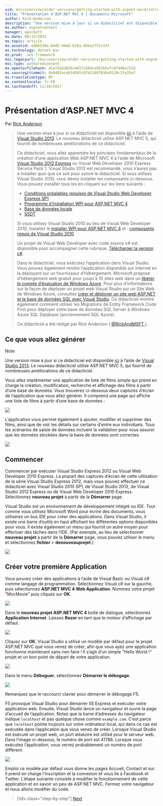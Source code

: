 ```yaml
---
uid: mvc/overview/older-versions/getting-started-with-aspnet-mvc4/intro-to-aspnet-mvc-4
title: "Présentation d’ASP.NET MVC 4 | Documents Microsoft"
author: Rick-Anderson
description: "Une version mise à jour si ce didacticiel est disponible ici à l’aide de Visual Studio 2013. Le nouveau didacticiel utilise ASP.NET MVC 5, qui fournit de nombreuses améliorations de t..."
ms.author: aspnetcontent
manager: wpickett
ms.date: 08/15/2012
ms.topic: article
ms.assetid: ed66530a-04d5-49eb-b76a-85be1f57c437
ms.technology: dotnet-mvc
ms.prod: .net-framework
msc.legacyurl: /mvc/overview/older-versions/getting-started-with-aspnet-mvc4/intro-to-aspnet-mvc-4
msc.type: authoredcontent
ms.openlocfilehash: 41efda63026c9d17cb9dceb92b5efc87490a722d
ms.sourcegitcommit: 9a9483aceb34591c97451997036a9120c3fe2baf
ms.translationtype: MT
ms.contentlocale: fr-FR
ms.lasthandoff: 11/10/2017
---
```

<a name="intro-to-aspnet-mvc-4"></a>Présentation d’ASP.NET MVC 4
====================
Par [Rick Anderson](https://github.com/Rick-Anderson)

> Une version mise à jour si ce didacticiel est disponible [ici](../../getting-started/introduction/getting-started.md) à l’aide de [Visual Studio 2013](https://www.microsoft.com/visualstudio/eng/2013-downloads). Le nouveau didacticiel utilise ASP.NET MVC 5, qui fournit de nombreuses améliorations de ce didacticiel.
> 
> Ce didacticiel, vous allez apprendre les principes fondamentaux de la création d’une application Web ASP.NET MVC 4 à l’aide de Microsoft [Visual Studio 2012 Express](https://www.microsoft.com/visualstudio/11/en-us/products/express) ou Visual Web Developer 2010 Express Service Pack 1. Visual Studio 2012 est recommandé, vous n’aurez pas à installer quoi que ce soit pour suivre le didacticiel. Si vous utilisez Visual Studio 2010, vous devez installer les composants ci-dessous. Vous pouvez installer tous les en cliquant sur les liens suivants :
> 
> - [Conditions préalables requises de Visual Studio Web Developer Express SP1](https://www.microsoft.com/web/gallery/install.aspx?appid=VWD2010SP1Pack)
> - [Programme d’installation WPI pour ASP.NET MVC 4](https://go.microsoft.com/fwlink/?LinkId=243392)
> - [Base de données locale](https://www.microsoft.com/web/gallery/install.aspx?appid=SQLLocalDBOnly_11_0)
> - [SSDT](https://blogs.msdn.com/b/rickandy/archive/2012/08/02/installing-and-using-sql-server-data-tools-ssdt-on-visual-studio-2010-and-vwd.aspx)
> 
> Si vous utilisez Visual Studio 2010 au lieu de Visual Web Developer 2010, installez le [installer WPI pour ASP.NET MVC 4](https://go.microsoft.com/fwlink/?LinkId=243392) et : [composants requis de Visual Studio 2010](https://www.microsoft.com/web/gallery/install.aspx?appsxml=&amp;appid=VS2010SP1Pack)
> 
> Un projet de Visual Web Developer avec code source c# est disponible pour accompagner cette rubrique. [Télécharger la version c#](https://code.msdn.microsoft.com/Intro-to-ASPNET-MVC-4-61d0219d/file/114480/1/MvcMovie.zip).
> 
> Dans le didacticiel, vous exécutez l’application dans Visual Studio. Vous pouvez également rendre l’application disponible sur Internet en la déployant sur un fournisseur d’hébergement. Microsoft propose d’hébergement web gratuit pour jusqu'à 10 sites web dans un [libérer le compte d’évaluation de Windows Azure](https://www.windowsazure.com/en-us/pricing/free-trial/?WT.mc_id=A443DD604). Pour plus d’informations sur la façon de déployer un projet web Visual Studio sur un Site Web de Windows Azure, consultez [créer et déployer un site web ASP.NET et la base de données SQL avec Visual Studio](https://docs.microsoft.com/dotnet/azure/). Ce didacticiel montre également comment utiliser les Migrations de Entity Framework Code First pour déployer votre base de données SQL Server à Windows Azure SQL Database (anciennement SQL Azure).
> 
> Ce didacticiel a été rédigé par Rick Anderson ( [ @RickAndMSFT ](https://twitter.com/#!/RickAndMSFT) ).


## <a name="what-youll-build"></a>Ce que vous allez générer

> [!NOTE]
> Une version mise à jour si ce didacticiel est disponible [ici](../../getting-started/introduction/getting-started.md) à l’aide de [Visual Studio 2013](https://www.microsoft.com/visualstudio/eng/2013-downloads). Le nouveau didacticiel utilise ASP.NET MVC 5, qui fournit de nombreuses améliorations de ce didacticiel.


Vous allez implémenter une application de liste de films simple qui prend en charge la création, modification, recherche et affichage des films à partir d’une base de données. Vous trouverez ci-dessous deux captures d’écran de l’application que vous allez générer. Il comprend une page qui affiche une liste de films à partir d’une base de données :

![](intro-to-aspnet-mvc-4/_static/image1.png)

L’application vous permet également à ajouter, modifier et supprimer des films, ainsi que de voir les détails sur certains d'entre eux individuels. Tous les scénarios de saisie de données incluent la validation pour vous assurer que les données stockées dans la base de données sont correctes.

![](intro-to-aspnet-mvc-4/_static/image2.png)

## <a name="getting-started"></a>Commencer

Commencer par exécuter Visual Studio Express 2012 ou Visual Web Developer 2010 Express. La plupart des captures d’écran de cette utilisation de la série Visual Studio Express 2012, mais vous pouvez effectuer ce didacticiel avec Visual Studio 2010 SP1, de Visual Studio 2012, de Visual Studio 2012 Express ou de Visual Web Developer 2010 Express. Sélectionnez **nouveau projet** à partir de la **Démarrer** page.

Visual Studio est un environnement de développement intégré ou IDE. Tout comme vous utilisez Microsoft Word pour écrire des documents, vous utiliserez un bus IDE pour créer des applications. Dans Visual Studio, il existe une barre d’outils en haut affichant les différentes options disponibles pour vous. Il existe également un menu qui fournit un autre moyen pour effectuer des tâches dans l’IDE. (Par exemple, au lieu de sélectionner **nouveau projet** à partir de la **Démarrer** page, vous pouvez utiliser le menu et sélectionnez **fichier** &gt; **denouveauprojet**.)

![](intro-to-aspnet-mvc-4/_static/image3.png)

## <a name="creating-your-first-application"></a>Créer votre première Application

Vous pouvez créer des applications à l’aide de Visual Basic ou Visual c# comme langage de programmation. Sélectionnez Visual c# sur la gauche, puis sélectionnez **ASP.NET MVC 4 Web Application**. Nommez votre projet &quot;MvcMovie&quot; puis cliquez sur **OK**.

![](intro-to-aspnet-mvc-4/_static/image4.png)

Dans le **nouveau projet ASP.NET MVC 4** boîte de dialogue, sélectionnez **Application Internet**. Laissez **Razor** en tant que le moteur d’affichage par défaut.

![](intro-to-aspnet-mvc-4/_static/image5.png)

Cliquez sur **OK**. Visual Studio a utilisé un modèle par défaut pour le projet ASP.NET MVC que vous venez de créer, afin que vous ayez une application fonctionne maintenant sans rien faire ! Il s’agit d’un simple &quot;Hello World !&quot; projet et un bon point de départ de votre application.

![](intro-to-aspnet-mvc-4/_static/image6.png)

Dans le menu **Déboguer**, sélectionnez **Démarrer le débogage**.

![](intro-to-aspnet-mvc-4/_static/image7.png)

Remarquez que le raccourci clavier pour démarrer le débogage F5.

F5 provoque Visual Studio pour démarrer IIS Express et exécuter votre application web. Ensuite, Visual Studio lance un navigateur et ouvre la page d’accueil de l’application. Notez que la barre d’adresses du navigateur indique `localhost` et pas quelque chose comme `example.com`. C’est parce que `localhost` pointe toujours sur votre ordinateur local, qui dans ce cas est exécutée dans l’application que vous venez de créer. Lorsque Visual Studio est exécuté un projet web, un port aléatoire est utilisé pour le serveur web. Dans l’image ci-dessous, le numéro de port est 41788. Lorsque vous exécutez l’application, vous verrez probablement un numéro de port différent.

![](intro-to-aspnet-mvc-4/_static/image8.png)

Emploi ce modèle par défaut vous donne les pages Accueil, Contact et sur. Il prend en charge l’inscription et la connexion et vous lie à Facebook et Twitter. L’étape suivante consiste à modifier le fonctionnement de cette application et en savoir un peu de ASP.NET MVC. Fermez votre navigateur et nous allons modifier du code.

>[!div class="step-by-step"]
[Next](adding-a-controller.md)
